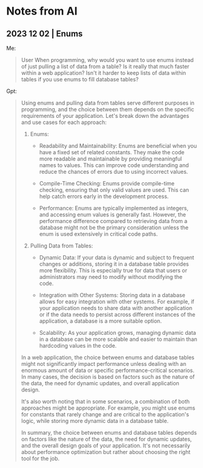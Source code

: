 # Notes from AI

## 2023 12 02 | Enums
Me:
> User
When programming, why would you want to use enums instead of just pulling a list of data from a table?  Is it really that much faster within a web application?  Isn't it harder to keep lists of data within tables if you use enums to fill database tables?

Gpt:
> Using enums and pulling data from tables serve different purposes in programming, and the choice between them depends on the specific requirements of your application. Let's break down the advantages and use cases for each approach:
> 
> 1. Enums:
> 
>     - Readability and Maintainability: Enums are beneficial when you have a fixed set of related constants. They make the code more readable and maintainable by providing meaningful names to values. This can improve code understanding and reduce the chances of errors due to using incorrect values.
> 
>     - Compile-Time Checking: Enums provide compile-time checking, ensuring that only valid values are used. This can help catch errors early in the development process.
> 
>     - Performance: Enums are typically implemented as integers, and accessing enum values is generally fast. However, the performance difference compared to retrieving data from a database might not be the primary consideration unless the enum is used extensively in critical code paths.
> 
> 2. Pulling Data from Tables:
> 
>     - Dynamic Data: If your data is dynamic and subject to frequent changes or additions, storing it in a database table provides more flexibility. This is especially true for data that users or administrators may need to modify without modifying the code.
> 
>     - Integration with Other Systems: Storing data in a database allows for easy integration with other systems. For example, if your application needs to share data with another application or if the data needs to persist across different instances of the application, a database is a more suitable option.
> 
>     - Scalability: As your application grows, managing dynamic data in a database can be more scalable and easier to maintain than hardcoding values in the code.
> 
> In a web application, the choice between enums and database tables might not significantly impact performance unless dealing with an enormous amount of data or specific performance-critical scenarios. In many cases, the decision is based on factors such as the nature of the data, the need for dynamic updates, and overall application design.
> 
> It's also worth noting that in some scenarios, a combination of both approaches might be appropriate. For example, you might use enums for constants that rarely change and are critical to the application's logic, while storing more dynamic data in a database table.
> 
> In summary, the choice between enums and database tables depends on factors like the nature of the data, the need for dynamic updates, and the overall design goals of your application. It's not necessarily about performance optimization but rather about choosing the right tool for the job.